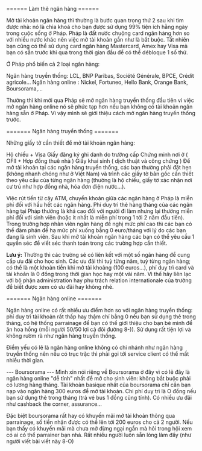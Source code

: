 ====== Làm thẻ ngân hàng ======

Mở tài khoản ngân hàng thì thường là bước quan trọng thứ 2 sau khi tìm được nhà: nó là chìa khoá cho bạn được sử dụng 99% tiện ích hằng ngày trong cuộc sống ở Pháp. Pháp là đất nước chuộng card ngân hàng hơn so với nhiều nước khác nên việc mở tài khoản gần như là bắt buộc. Tất nhiên bạn cũng có thể sử dụng card ngân hàng Mastercard, Amex hay Visa mà bạn có sẵn trước khi qua trong thời gian đầu để có thể débloque 1 số thứ.

Ở Pháp phổ biến cả 2 loại ngân hàng:

Ngân hàng truyền thống: LCL, BNP Paribas, Société Générale, BPCE, Crédit agricole…
Ngân hàng online : Nickel, Fortuneo, Hello Bank, Orange Bank, Boursorama,…

Thường thì khi mới qua Pháp sẽ mở ngân hàng truyền thống đầu tiên vì việc mở ngân hàng online nó sẽ phức tạp hơn nếu bạn không có tài khoản ngân hàng sẵn ở Pháp. Vì vậy mình sẽ giới thiệu cách mở ngân hàng truyền thống trước.

======= Ngân hàng truyền thống =======

Những giấy tờ cần thiết để mở tài khoản ngân hàng:

Hộ chiếu + Visa
Giấy đăng ký ghi danh do trường cấp
Chứng minh nơi ở ( OFII + Hợp đồng thuê nhà )
Giấy khai sinh ( dịch thuật và công chứng )
Để mở tài khoản tại các ngân hàng truyền thống, các bạn thường phải đặt hẹn (không nhanh chóng như ở Việt Nam) và trình các giấy tờ bản gốc cần thiết theo yêu cầu của từng ngân hàng (thường là hộ chiếu, giấy tờ xác nhận nơi cư trú như hợp đồng nhà, hóa đơn điện nước…).

Việc rút tiền từ cây ATM, chuyển khoản giữa các ngân hàng ở Pháp là miễn phí đối với hầu hết các ngân hàng. Phí duy trì thẻ hàng tháng của các ngân hàng tại Pháp thường là khá cao đối với người đi làm nhưng lại thường miễn phí đối với sinh viên (hoặc ít nhất là miễn phí trong 1 tới 2 năm đầu tiên). Trong trường hợp nhân viên ngân hàng đề nghị mức phí cao thì các bạn có thể đàm phán để hạ mức phí xuống bằng 0 euro/tháng với lý do các bạn đang là sinh viên. Sau khi mở tài khoản ngân hàng các bạn có thể yêu cầu 1 quyển séc để viết séc thanh toán trong các trường hợp cần thiết.

**Lưu ý:** Thường thì các trường sẽ có liên kết với một số ngân hàng để cung cấp ưu đãi cho học sinh. Các ưu đãi thì tuỳ từng năm, tuỳ từng ngân hàng; có thể là một khoản tiền khi mở tài khoảng (100 euros...), phí duy trì card và tài khoản là 0 đồng trong thời gian học hay một vài năm. Vì thế hãy liên lạc với bộ phận administration hay phụ trách relation internationale của trường để biết được xem có ưu đãi hay không nhé.

======= Ngân hàng online =======

Ngân hàng online có rất nhiều ưu điểm hơn so với ngân hàng truyền thống: phí duy trì tài khoản rất thấp hay thậm chí bằng 0 nếu bạn sử dụng thẻ trong tháng, có hệ thống parrainage để bạn có thể giới thiệu cho bạn bè mình để ăn hoa hồng (mỗi người 50/50 lợi cả đôi đường 8-)). Sử dụng rất tiện lợi và không rườm rà như ngân hàng truyền thống.

Điểm yếu có lẽ là ngân hàng online không có chi nhánh như ngân hàng truyền thống nên nếu có trục trặc thì phải gọi tới service client có thể mất nhiều thời gian.

--- Boursorama ---
Mình xin nói riêng về Boursorama ở đây vì có lẽ đây là ngân hàng online "dễ tính" nhất để mở cho sinh viên: không bắt buộc phải có lương hàng tháng. Tài khoản basique nhất của boursorama chỉ cần bạn nạp vào ngân hàng 300 euros để mở tài khoản. Chi phí duy trì là O đồng nếu bạn sử dụng thẻ trong tháng (trả vé bus 1 đồng cũng tính). Có nhiều ưu đãi như cashback the corner, assurance...

Đặc biệt boursorama rất hay có khuyến mãi mở tài khoản thông qua parrainage, số tiền nhận được có thể lên tới 200 euros cho cả 2 người. Nếu bạn thấy có khuyến mãi mà chưa mở đừng ngại ngần mà hỏi trong hội xem có ai có thể parrainer bạn nhá. Rất nhiều người luôn sẵn lòng làm đấy (như người viết bài viết này 8-O)
